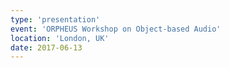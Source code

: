 ```yaml
---
type: 'presentation'
event: 'ORPHEUS Workshop on Object-based Audio'
location: 'London, UK'
date: 2017-06-13
---
```

